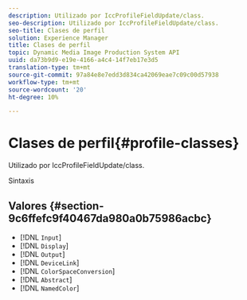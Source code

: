 ```yaml
---
description: Utilizado por IccProfileFieldUpdate/class.
seo-description: Utilizado por IccProfileFieldUpdate/class.
seo-title: Clases de perfil
solution: Experience Manager
title: Clases de perfil
topic: Dynamic Media Image Production System API
uuid: da73b9d9-e19e-4166-a4c4-14f7eb17e3d5
translation-type: tm+mt
source-git-commit: 97a84e8e7edd3d834ca42069eae7c09c00d57938
workflow-type: tm+mt
source-wordcount: '20'
ht-degree: 10%

---
```



# Clases de perfil{#profile-classes}

Utilizado por IccProfileFieldUpdate/class.

Sintaxis

## Valores {#section-9c6ffefc9f40467da980a0b75986acbc}

* [!DNL `Input`]
* [!DNL `Display`]
* [!DNL `Output`]
* [!DNL `DeviceLink`]
* [!DNL `ColorSpaceConversion`]
* [!DNL `Abstract`]
* [!DNL `NamedColor`]

